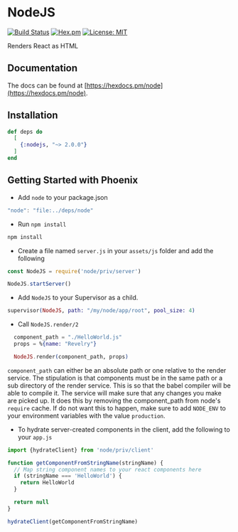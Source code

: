 # NodeJS

[![Build Status](https://travis-ci.org/revelrylabs/elixir_node.svg?branch=master)](https://travis-ci.org/revelrylabs/elixir_node)
[![Hex.pm](https://img.shields.io/hexpm/dt/node.svg)](https://hex.pm/packages/node)
[![License: MIT](https://img.shields.io/badge/License-MIT-yellow.svg)](https://opensource.org/licenses/MIT)

Renders React as HTML

## Documentation

The docs can
be found at [https://hexdocs.pm/node](https://hexdocs.pm/node).

## Installation

```elixir
def deps do
  [
    {:nodejs, "~> 2.0.0"}
  ]
end
```

## Getting Started with Phoenix

- Add `node` to your package.json

```js
"node": "file:../deps/node"
```

- Run `npm install`

```bash
npm install
```

- Create a file named `server.js` in your `assets/js` folder and add the following

```js
const NodeJS = require('node/priv/server')

NodeJS.startServer()
```

- Add `NodeJS` to your Supervisor as a child.

```elixir
supervisor(NodeJS, path: "/my/node/app/root", pool_size: 4)
```

- Call `NodeJS.render/2`

```elixir
  component_path = "./HelloWorld.js"
  props = %{name: "Revelry"}

  NodeJS.render(component_path, props)
```

`component_path` can either be an absolute path or one relative to the render service. The stipulation is that components must be in the same path or a sub directory of the render service. This is so that the babel compiler will be able to compile it. The service will make sure that any changes you make are picked up. It does this by removing the component_path from node's `require` cache. If do not want this to happen, make sure to add `NODE_ENV` to your environment variables with the value `production`.

- To hydrate server-created components in the client, add the following to your `app.js`

```js
import {hydrateClient} from 'node/priv/client'

function getComponentFromStringName(stringName) {
  // Map string component names to your react components here
  if (stringName === 'HelloWorld') {
    return HelloWorld
  }

  return null
}

hydrateClient(getComponentFromStringName)
```
